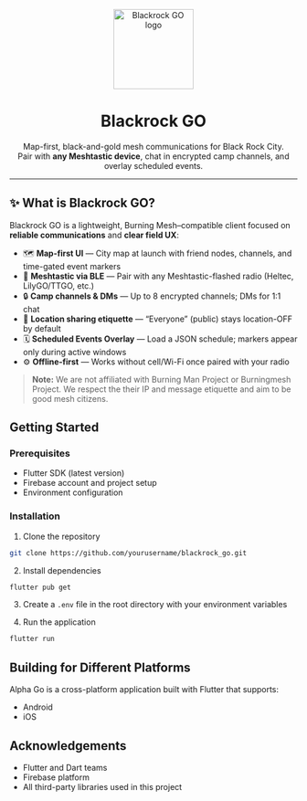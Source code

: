 <p align="center">
  <img src="logo.png" width="140" alt="Blackrock GO logo"/>
</p>

<h1 align="center">Blackrock GO</h1>
<p align="center">
  Map-first, black-and-gold mesh communications for Black Rock City.<br/>
  Pair with <b>any Meshtastic device</b>, chat in encrypted camp channels, and overlay scheduled events.
</p>

---

## ✨ What is Blackrock GO?

Blackrock GO is a lightweight, Burning Mesh–compatible client focused on **reliable communications** and **clear field UX**:

- 🗺️ **Map-first UI** — City map at launch with friend nodes, channels, and time-gated event markers  
- 📡 **Meshtastic via BLE** — Pair with any Meshtastic-flashed radio (Heltec, LilyGO/TTGO, etc.)  
- 🔒 **Camp channels & DMs** — Up to 8 encrypted channels; DMs for 1:1 chat  
- 📍 **Location sharing etiquette** — “Everyone” (public) stays location-OFF by default  
- 🗓️ **Scheduled Events Overlay** — Load a JSON schedule; markers appear only during active windows  
- ⚙️ **Offline-first** — Works without cell/Wi-Fi once paired with your radio

> **Note:** We are not affiliated with Burning Man Project or Burningmesh Project. We respect the their IP and message etiquette and aim to be good mesh citizens.



## Getting Started

### Prerequisites
- Flutter SDK (latest version)
- Firebase account and project setup
- Environment configuration

### Installation
1. Clone the repository
```bash
git clone https://github.com/yourusername/blackrock_go.git
```

2. Install dependencies
```bash
flutter pub get
```

3. Create a `.env` file in the root directory with your environment variables

4. Run the application
```bash
flutter run
```

## Building for Different Platforms

Alpha Go is a cross-platform application built with Flutter that supports:
- Android
- iOS


## Acknowledgements

- Flutter and Dart teams
- Firebase platform
- All third-party libraries used in this project
